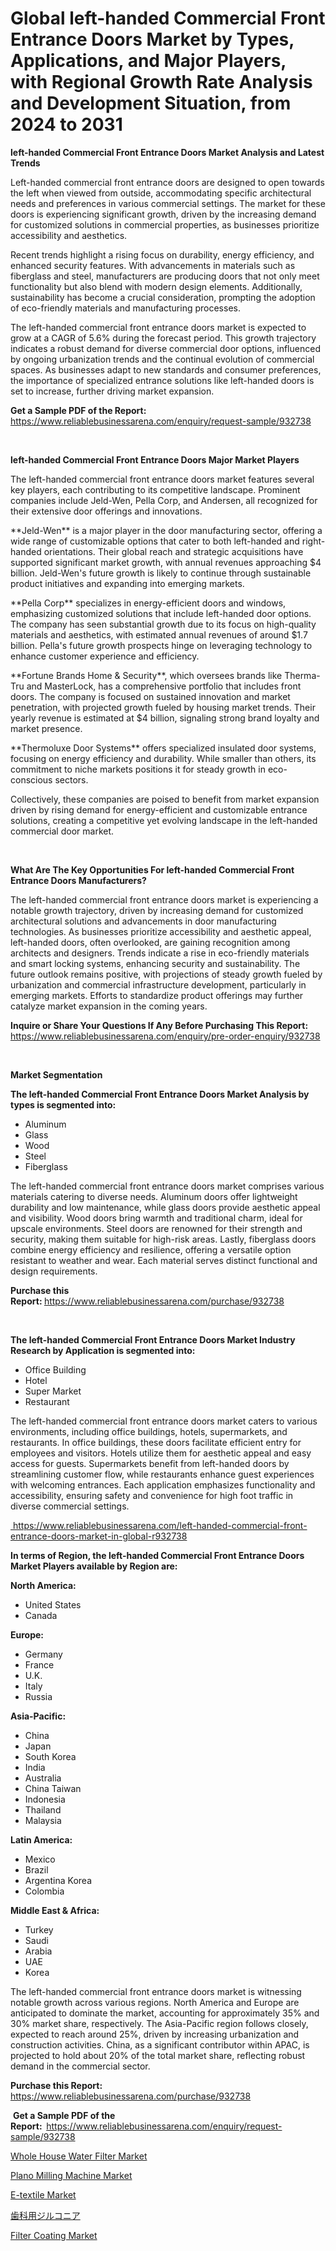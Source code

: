 <p><h1>Global left-handed Commercial Front Entrance Doors Market by Types, Applications, and Major Players, with Regional Growth Rate Analysis and Development Situation, from 2024 to 2031</h1></p><p><strong>left-handed Commercial Front Entrance Doors Market Analysis and Latest Trends</strong></p>
<p><p>Left-handed commercial front entrance doors are designed to open towards the left when viewed from outside, accommodating specific architectural needs and preferences in various commercial settings. The market for these doors is experiencing significant growth, driven by the increasing demand for customized solutions in commercial properties, as businesses prioritize accessibility and aesthetics.</p><p>Recent trends highlight a rising focus on durability, energy efficiency, and enhanced security features. With advancements in materials such as fiberglass and steel, manufacturers are producing doors that not only meet functionality but also blend with modern design elements. Additionally, sustainability has become a crucial consideration, prompting the adoption of eco-friendly materials and manufacturing processes.</p><p>The left-handed commercial front entrance doors market is expected to grow at a CAGR of 5.6% during the forecast period. This growth trajectory indicates a robust demand for diverse commercial door options, influenced by ongoing urbanization trends and the continual evolution of commercial spaces. As businesses adapt to new standards and consumer preferences, the importance of specialized entrance solutions like left-handed doors is set to increase, further driving market expansion.</p></p>
<p><strong>Get a Sample PDF of the Report:&nbsp;</strong> <a href="https://www.reliablebusinessarena.com/enquiry/request-sample/932738">https://www.reliablebusinessarena.com/enquiry/request-sample/932738</a></p>
<p>&nbsp;</p>
<p><strong>left-handed Commercial Front Entrance Doors Major Market Players</strong></p>
<p><p>The left-handed commercial front entrance doors market features several key players, each contributing to its competitive landscape. Prominent companies include Jeld-Wen, Pella Corp, and Andersen, all recognized for their extensive door offerings and innovations.</p><p>**Jeld-Wen** is a major player in the door manufacturing sector, offering a wide range of customizable options that cater to both left-handed and right-handed orientations. Their global reach and strategic acquisitions have supported significant market growth, with annual revenues approaching $4 billion. Jeld-Wen's future growth is likely to continue through sustainable product initiatives and expanding into emerging markets.</p><p>**Pella Corp** specializes in energy-efficient doors and windows, emphasizing customized solutions that include left-handed door options. The company has seen substantial growth due to its focus on high-quality materials and aesthetics, with estimated annual revenues of around $1.7 billion. Pella's future growth prospects hinge on leveraging technology to enhance customer experience and efficiency.</p><p>**Fortune Brands Home & Security**, which oversees brands like Therma-Tru and MasterLock, has a comprehensive portfolio that includes front doors. The company is focused on sustained innovation and market penetration, with projected growth fueled by housing market trends. Their yearly revenue is estimated at $4 billion, signaling strong brand loyalty and market presence.</p><p>**Thermoluxe Door Systems** offers specialized insulated door systems, focusing on energy efficiency and durability. While smaller than others, its commitment to niche markets positions it for steady growth in eco-conscious sectors.</p><p>Collectively, these companies are poised to benefit from market expansion driven by rising demand for energy-efficient and customizable entrance solutions, creating a competitive yet evolving landscape in the left-handed commercial door market.</p></p>
<p>&nbsp;</p>
<p><strong>What Are The Key Opportunities For left-handed Commercial Front Entrance Doors Manufacturers?</strong></p>
<p><p>The left-handed commercial front entrance doors market is experiencing a notable growth trajectory, driven by increasing demand for customized architectural solutions and advancements in door manufacturing technologies. As businesses prioritize accessibility and aesthetic appeal, left-handed doors, often overlooked, are gaining recognition among architects and designers. Trends indicate a rise in eco-friendly materials and smart locking systems, enhancing security and sustainability. The future outlook remains positive, with projections of steady growth fueled by urbanization and commercial infrastructure development, particularly in emerging markets. Efforts to standardize product offerings may further catalyze market expansion in the coming years.</p></p>
<p><strong>Inquire or Share Your Questions If Any Before Purchasing This Report:</strong> <a href="https://www.reliablebusinessarena.com/enquiry/pre-order-enquiry/932738">https://www.reliablebusinessarena.com/enquiry/pre-order-enquiry/932738</a></p>
<p>&nbsp;</p>
<p><strong>Market Segmentation</strong></p>
<p><strong>The left-handed Commercial Front Entrance Doors Market Analysis by types is segmented into:</strong></p>
<p><ul><li>Aluminum</li><li>Glass</li><li>Wood</li><li>Steel</li><li>Fiberglass</li></ul></p>
<p><p>The left-handed commercial front entrance doors market comprises various materials catering to diverse needs. Aluminum doors offer lightweight durability and low maintenance, while glass doors provide aesthetic appeal and visibility. Wood doors bring warmth and traditional charm, ideal for upscale environments. Steel doors are renowned for their strength and security, making them suitable for high-risk areas. Lastly, fiberglass doors combine energy efficiency and resilience, offering a versatile option resistant to weather and wear. Each material serves distinct functional and design requirements.</p></p>
<p><strong>Purchase this Report:&nbsp;</strong><a href="https://www.reliablebusinessarena.com/purchase/932738">https://www.reliablebusinessarena.com/purchase/932738</a></p>
<p>&nbsp;</p>
<p><strong>The left-handed Commercial Front Entrance Doors Market Industry Research by Application is segmented into:</strong></p>
<p><ul><li>Office Building</li><li>Hotel</li><li>Super Market</li><li>Restaurant</li></ul></p>
<p><p>The left-handed commercial front entrance doors market caters to various environments, including office buildings, hotels, supermarkets, and restaurants. In office buildings, these doors facilitate efficient entry for employees and visitors. Hotels utilize them for aesthetic appeal and easy access for guests. Supermarkets benefit from left-handed doors by streamlining customer flow, while restaurants enhance guest experiences with welcoming entrances. Each application emphasizes functionality and accessibility, ensuring safety and convenience for high foot traffic in diverse commercial settings.</p></p>
<p><a href="https://www.reliablebusinessarena.com/left-handed-commercial-front-entrance-doors-market-in-global-r932738">&nbsp;https://www.reliablebusinessarena.com/left-handed-commercial-front-entrance-doors-market-in-global-r932738</a></p>
<p><strong>In terms of Region, the left-handed Commercial Front Entrance Doors Market Players available by Region are:</strong></p>
<p>
    <p> <strong> North America: </strong>
        <ul>
            <li>United States</li>
            <li>Canada</li>
        </ul>
        </p> 
    <p> <strong> Europe: </strong>
        <ul>
            <li>Germany</li>
            <li>France</li>
            <li>U.K.</li>
            <li>Italy</li>
            <li>Russia</li>
        </ul>
        </p> 
    <p> <strong> Asia-Pacific: </strong>
        <ul>
            <li>China</li>
            <li>Japan</li>
            <li>South Korea</li>
            <li>India</li>
            <li>Australia</li>
            <li>China Taiwan</li>
            <li>Indonesia</li>
            <li>Thailand</li>
            <li>Malaysia</li>
        </ul>
        </p> 
    <p> <strong> Latin America: </strong>
        <ul>
            <li>Mexico</li>
            <li>Brazil</li>
            <li>Argentina Korea</li>
            <li>Colombia</li>
        </ul>
        </p> 
    <p> <strong> Middle East & Africa: </strong>
        <ul>
            <li>Turkey</li>
            <li>Saudi</li>
            <li>Arabia</li>
            <li>UAE</li>
            <li>Korea</li>
        </ul>
    </p>
    </p>
<p><p>The left-handed commercial front entrance doors market is witnessing notable growth across various regions. North America and Europe are anticipated to dominate the market, accounting for approximately 35% and 30% market share, respectively. The Asia-Pacific region follows closely, expected to reach around 25%, driven by increasing urbanization and construction activities. China, as a significant contributor within APAC, is projected to hold about 20% of the total market share, reflecting robust demand in the commercial sector.</p></p>
<p><strong>Purchase this Report: </strong><a href="https://www.reliablebusinessarena.com/purchase/932738">https://www.reliablebusinessarena.com/purchase/932738</a></p>
<p>&nbsp;<strong>Get a Sample PDF of the Report:&nbsp;&nbsp;</strong><a href="https://www.reliablebusinessarena.com/enquiry/request-sample/932738">https://www.reliablebusinessarena.com/enquiry/request-sample/932738</a></p>
<p><strong></strong></p>
<p><p><a href="https://medium.com/@ashrafarfi4_21087/the-whole-house-water-filter-market-has-experienced-impressive-growth-in-recent-years-expanding-f08c2abe1ea4">Whole House Water Filter Market</a></p><p><a href="https://medium.com/@ashrafarfi4_21087/in-the-plano-milling-machine-market-the-main-focus-is-on-keeping-costs-low-and-getting-the-most-280c1d49e822">Plano Milling Machine Market</a></p><p><a href="https://www.linkedin.com/pulse/future-trends-global-e-textile-market-insights-analysis-boksc?trackingId=KE2M68tURQOc1dXq6zxkyQ%3D%3D">E-textile Market</a></p><p><a href="https://lerafesills.medium.com/zirconia-in-dentistry-market-%E3%81%AF-%E3%82%B3%E3%82%B9%E3%83%88%E7%AE%A1%E7%90%86%E3%81%A8%E5%8A%B9%E7%8E%87%E5%90%91%E4%B8%8A%E3%82%92%E5%84%AA%E5%85%88%E3%81%97%E3%81%BE%E3%81%99-%E3%81%95%E3%82%89%E3%81%AB-%E5%A0%B1%E5%91%8A%E6%9B%B8%E3%81%AF%E5%B8%82%E5%A0%B4%E3%81%AE%E9%9C%80%E8%A6%81%E9%9D%A2%E3%81%A8%E4%BE%9B%E7%B5%A6%E9%9D%A2%E3%81%AE%E4%B8%A1%E6%96%B9%E3%82%92%E3%82%AB%E3%83%90%E3%83%BC%E3%81%97%E3%81%A6%E3%81%84%E3%81%BE%E3%81%99-zirconia-in-6d93384d0a01">歯科用ジルコニア</a></p><p><a href="https://www.linkedin.com/pulse/global-filter-coating-market-size-expected-reach-cagr-7-report-daawc?trackingId=2AhURU6eQ36OQiSzt3OFsQ%3D%3D">Filter Coating Market</a></p></p>
